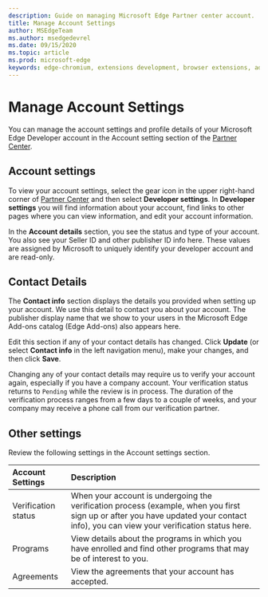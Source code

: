 ```yaml
---
description: Guide on managing Microsoft Edge Partner center account.
title: Manage Account Settings
author: MSEdgeTeam
ms.author: msedgedevrel
ms.date: 09/15/2020
ms.topic: article
ms.prod: microsoft-edge
keywords: edge-chromium, extensions development, browser extensions, addons, partner center, developer
---
```


# Manage Account Settings  

You can manage the account settings and profile details of your Microsoft Edge Developer account in the Account setting section of the [Partner Center][MicrosoftPartnerCenter].  

## Account settings  

To view your account settings, select the gear icon in the upper right-hand corner of [Partner Center][MicrosoftPartnerCenter] and then select **Developer settings**.  In **Developer settings** you will find information about your account, find links to other pages where you can view information, and edit your account information.  

In the **Account details** section, you see the status and type of your account.  You also see your Seller ID and other publisher ID info here.  These values are assigned by Microsoft to uniquely identify your developer account and are read-only.  

## Contact Details  

The **Contact info** section displays the details you provided when setting up your account.  We use this detail to contact you about your account.  The publisher display name that we show to your users in the Microsoft Edge Add-ons catalog \(Edge Add-ons\) also appears here.  
  
Edit this section if any of your contact details has changed. Click **Update** \(or select **Contact info** in the left navigation menu\), make your changes, and then click **Save**.  

Changing any of your contact details may require us to verify your account again, especially if you have a company account.  Your verification status returns to `Pending` while the review is in process.  The duration of the verification process ranges from a few days to a couple of weeks, and your company may receive a phone call from our verification partner.  

## Other settings  

Review the following settings in the Account settings section.  

| Account Settings | Description |  
|:--- |:--- |  
| Verification status | When your account is undergoing the verification process \(example, when you first sign up or after you have updated your contact info\), you can view your verification status here. |  
| Programs | View details about the programs in which you have enrolled and find other programs that may be of interest to you.  
| Agreements | View the agreements that your account has accepted. |  

<!-- image links -->  

<!-- links -->  

[MicrosoftPartnerCenter]: https://partner.microsoft.com/dashboard/microsoftedge/public/login?ref=dd "Partner Center"  
